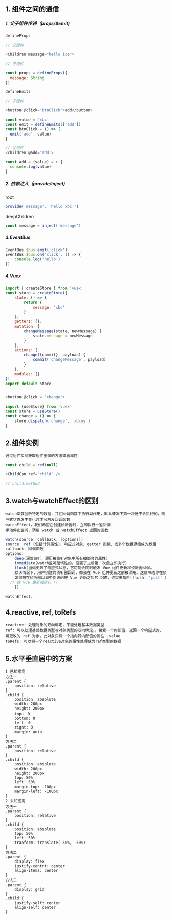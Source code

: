 ## 1. 组件之间的通信
##### 1. 父子组件传递（props/$emit)

```js
defineProps

// 父组件

<Children message="hello ice">

// 子组件

const props = defineProps({
  message: String
})
```

```js
defineEmits

// 子组件

<button @click='btnClick'>add</button>

const value = 'xbc'
const emit = defineEmits(['add'])
const btnClick = () => {
  emit('add', value)
}

// 父组件
<children @add='add'>

const add = (value) = > {
  console.log(value)
}
````

#####  2. 依赖注入（provide/inject)
root

```js
provide('message', 'hello xbc!')
```
deepChildren

```js
const message = inject('message')
```

##### 3.EventBus
```js
EventBus.$bus.emit('click')
EventBus.$bus.on('click', () => {
	console.log('hello')
})
```

##### 4.Vuex
```js
import { createStore } from 'vuex'
const store = createStore({
	state: () => {
		return {
			message: 'xbc'
		}
	},
	getters: {},
	mutation: {
		changeMessage(state, newMessage) {
			state.message = newMessage
		}
	},
	actions: {
		change({commit}, payload) {
			commit('changeMessage', payload)
		}
	},
	modules: {}
})
export default store


<button @click = 'change'>

import {useStore} from 'vuex'
const store = useStore()
const change = () => {
	store.dispatch('change', 'xbcny')
}
```

## 2.组件实例
	通过组件实例获取组件里面的方法或者属性

```js
const child = ref(null)

<ChildCpn ref="child" />

// child.method
```

## 3.watch与watchEffect的区别
	watch函数监听特定的数据，并在回调函数中执行副作用，默认情况下第一次是不会执行的，响应式状态发生变化时才会触发回调函数
	watchEffect，我们希望在创建侦听器时，立即执行一遍回调
	手动停止监听，调用 watch 或 watchEffect 返回的函数
```js
watch(source, callback, [options])
source: ref (包括计算属性)、响应式对象、getter 函数、或多个数据源组成的数组
callback: 回调函数
options: 
	deep(深度监听，遍历被监听对象中所有被嵌套的属性) 
	immediate(watch监听是惰性的，设置了之后第一次会立即执行) 
	flush(当你更改了响应式状态，它可能会同时触发 Vue 组件更新和侦听器回调。
	默认情况下，用户创建的侦听器回调，都会在 Vue 组件更新之前被调用。这意味着你在侦听器回调中访问的 DOM 将是被 Vue 更新之前的状态。
	如果想在侦听器回调中能访问被 Vue 更新之后的 DOM，你需要指明 flush: 'post' )，或者使用watchPostEffect(() => {
  /* 在 Vue 更新后执行 */
	})

watchEffect:
```

## 4.reactive, ref, toRefs
	reactive: 处理对象的双向绑定，不能处理基本数据类型
	ref: 可以处理基础数据类型与对象类型的双向绑定，，接受一个内部值，返回一个响应式的、可更改的 ref 对象，此对象只有一个指向其内部值的属性 .value
	toRefs: 可以将一个reactive对象的属性处理成为ref类型的数据
## 5.水平垂直居中的方案
```
1 已知宽高
方法一
.parent {
	position: relative
}
.child {
	position: absolute
	width: 200px
	height: 200px
	top： 0
	bottom: 0
	left: 0
	right: 0
	margin: auto
}
方法二
.parent {
	position: relative
}
.child {
	position: absolute
	width: 200px
	height: 200px
	top: 50%
	left: 50%
	margin-top: -100px
	margin-left: -100px
}
2 未知宽高
方法一
.parent {
	position: relative
}
.child {
	position: absolute
	top: 50%
	left: 50%
	tranform: translate(-50%, -50%)
}
方法二
.parent {
	display: flex
	justify-contnt: center
	align-items: center
}
方法三
.parent {
	display: grid
}
.child {
	justify-self: center
	align-self: center
}
```
	